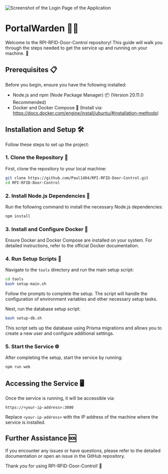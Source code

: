 ![Screenshot of the Login Page of the Application](https://i.imgur.com/jqUFadm.png)

# PortalWarden 🚪🔑

Welcome to the RPI-RFID-Door-Control repository! This guide will walk you through the steps needed to get the service up and running on your machine. 🚀

## Prerequisites 📋

Before you begin, ensure you have the following installed:
- Node.js and npm (Node Package Manager) 📦 (Version 20.11.0 Recommended)
- Docker and Docker Compose 🐳 (Install via: https://docs.docker.com/engine/install/ubuntu/#installation-methods)

## Installation and Setup 🛠️

Follow these steps to set up the project:

### 1. Clone the Repository 📂

First, clone the repository to your local machine:

```bash
git clone https://github.com/Paul1404/RPI-RFID-Door-Control.git
cd RPI-RFID-Door-Control
```

### 2. Install Node.js Dependencies 📌

Run the following command to install the necessary Node.js dependencies:

```bash
npm install
```

### 3. Install and Configure Docker 🐳

Ensure Docker and Docker Compose are installed on your system. For detailed instructions, refer to the official Docker documentation.

### 4. Run Setup Scripts 🧰

Navigate to the `tools` directory and run the main setup script:

```bash
cd tools
bash setup-main.sh
```

Follow the prompts to complete the setup. The script will handle the configuration of environment variables and other necessary setup tasks.

Next, run the database setup script:

```bash
bash setup-db.sh
```

This script sets up the database using Prisma migrations and allows you to create a new user and configure additional settings.

### 5. Start the Service 🌐

After completing the setup, start the service by running:

```bash
npm run web
```

## Accessing the Service 🖥️

Once the service is running, it will be accessible via:

```arduino
https://<your-ip-address>:3000
```

Replace `<your-ip-address>` with the IP address of the machine where the service is installed.

## Further Assistance 🆘

If you encounter any issues or have questions, please refer to the detailed documentation or open an issue in the GitHub repository.

Thank you for using RPI-RFID-Door-Control! 🎉
